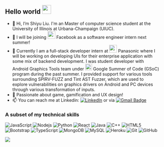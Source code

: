## Hello world <img src="https://github.com/TheDudeThatCode/TheDudeThatCode/raw/master/Assets/Hi.gif" style="max-width:100%;" width="29px">
- 👋 Hi, I’m Shiyu Liu. I'm an Master of computer science student at the University of Illinois at Urbana-Champaign (UIUC). 
- 👀 I will be joining  <img src="https://encrypted-tbn0.gstatic.com/images?q=tbn:ANd9GcRwORH3BtM6XV_izS2VIbXmZolHfndMmz9mOw&usqp=CAU" style="max-width:100%;" width="25px"> Facebook as a software engineer intern next summer!
- 🌱 Currently I am a full-stack developer intern at <img src="https://pbs.twimg.com/profile_images/460704629936754689/eiERukd-_400x400.png" style="max-width:100%;" width="25px"> Panasonic where I will be working on developing UIs for their enterprise application with some mix of backend development. I was student developer with Android Graphics Tools team under <img src="https://upload.wikimedia.org/wikipedia/commons/thumb/8/85/GSoC-icon.svg/1200px-GSoC-icon.svg.png" style="max-width:100%;" width="22px"> Google Summer of Code (GSoC) program during the past summer. I provided support for various tools surrounding SPIRV-FUZZ and Tint AST Fuzzer, which are used to explore vulnerabilities on graphics drivers on Android and PC devices through various transformation of inputs.  
- 💞️ Passionate about game, gamification and UX design!
- 📫 You can reach me at Linkedin:  <a href="https://www.linkedin.com/in/shiyuliutx/" target="_blank"><img alt="LinkedIn" src="https://img.shields.io/badge/-LinkedIn-0077B5?style=flat-square&logo=Linkedin&logoColor=white"></a> or via [![Gmail Badge](https://img.shields.io/badge/-shiyul3@illinois.edu-c14438?style=flat-square&logo=Gmail&logoColor=white&link=mailto:shiyul3@illinois.edu)](mailto:shiyul3@illinois.edu)

### A subset of my technical skills
![JavaScript](https://img.shields.io/badge/-JavaScript-black?style=flat-square&logo=javascript)
![Nodejs](https://img.shields.io/badge/-Nodejs-black?style=flat-square&logo=Node.js)
![Python](https://img.shields.io/badge/-Python-black?style=flat-square&logo=Python)
![React](https://img.shields.io/badge/-React-black?style=flat-square&logo=react)
![Java](https://img.shields.io/badge/-java-E34A86?style=flat-square&logo=java)
![C++](https://img.shields.io/badge/-C++-00599C?style=flat-square&logo=c)
![HTML5](https://img.shields.io/badge/-HTML5-E34F26?style=flat-square&logo=html5&logoColor=white)
![Bootstrap](https://img.shields.io/badge/-Bootstrap-563D7C?style=flat-square&logo=bootstrap)
![TypeScript](https://img.shields.io/badge/-TypeScript-007ACC?style=flat-square&logo=typescript)
![MongoDB](https://img.shields.io/badge/-MongoDB-black?style=flat-square&logo=mongodb)
![MySQL](https://img.shields.io/badge/-MySQL-black?style=flat-square&logo=mysql)
![Heroku](https://img.shields.io/badge/-Heroku-430098?style=flat-square&logo=heroku)
![Git](https://img.shields.io/badge/-Git-black?style=flat-square&logo=git)
![GitHub](https://img.shields.io/badge/-GitHub-181717?style=flat-square&logo=github)


![](https://github-readme-stats.vercel.app/api?username=sliu-UIUC&show_icons=true&theme=radical)

<!---
sliu-UIUC/sliu-UIUC is a ✨ special ✨ repository because its `README.md` (this file) appears on your GitHub profile.
You can click the Preview link to take a look at your changes.
--->
